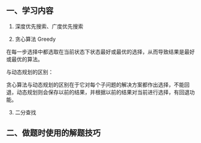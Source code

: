 ## 一、学习内容

1. 深度优先搜索、广度优先搜索

2. 贪心算法 Greedy

在每一步选择中都选取在当前状态下状态最好或最优的选择，从而导致结果是最好或最优的算法。

与动态规划的区别：

贪心算法与动态规划的区别在于它对每个子问题的解决方案都作出选择，不能回退，动态规划则会保存以前的结果，并根据以前的结果对当前进行选择，有回退功能。

3. 二分查找



## 二、做题时使用的解题技巧
